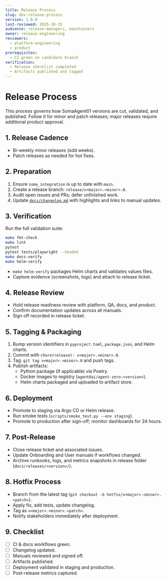 ```yaml
---
title: Release Process
slug: dev-release-process
version: 1.0.0
last-reviewed: 2025-10-15
audience: release-managers, maintainers
owner: release-engineering
reviewers:
  - platform-engineering
  - product
prerequisites:
  - CI green on candidate branch
verification:
  - Release checklist completed
  - Artifacts published and tagged
---
```


# Release Process

This process governs how SomaAgent01 versions are cut, validated, and published. Follow it for minor and patch releases; major releases require additional product approval.

## 1. Release Cadence

- Bi-weekly minor releases (odd weeks).
- Patch releases as needed for hot fixes.

## 2. Preparation

1. Ensure `soma_integration` is up to date with `main`.
2. Create a release branch: `release/v<major>.<minor>.0`.
3. Audit open issues and PRs; defer unfinished work.
4. Update [`docs/changelog.md`](../changelog.md) with highlights and links to manual updates.

## 3. Verification

Run the full validation suite:

```bash
make fmt-check
make lint
pytest
pytest tests/playwright --headed
make docs-verify
make helm-verify
```

- `make helm-verify` packages Helm charts and validates values files.
- Capture evidence (screenshots, logs) and attach to release ticket.

## 4. Release Review

- Hold release readiness review with platform, QA, docs, and product.
- Confirm documentation updates across all manuals.
- Sign off recorded in release ticket.

## 5. Tagging & Packaging

1. Bump version identifiers in `pyproject.toml`, `package.json`, and Helm charts.
2. Commit with `chore(release): v<major>.<minor>.0`.
3. Tag: `git tag v<major>.<minor>.0` and push tags.
4. Publish artifacts:
   - Python package (if applicable) via Poetry.
   - Docker images to registry (`agent0ai/agent-zero:<version>`).
   - Helm charts packaged and uploaded to artifact store.

## 6. Deployment

- Promote to staging via Argo CD or Helm release.
- Run smoke tests (`scripts/smoke_test.py --env staging`).
- Promote to production after sign-off; monitor dashboards for 24 hours.

## 7. Post-Release

- Close release ticket and associated issues.
- Update Onboarding and User manuals if workflows changed.
- Archive runbooks, logs, and metrics snapshots in release folder (`docs/releases/<version>/`).

## 8. Hotfix Process

- Branch from the latest tag (`git checkout -b hotfix/v<major>.<minor>.<patch>`).
- Apply fix, add tests, update changelog.
- Tag as `v<major>.<minor>.<patch>`.
- Notify stakeholders immediately after deployment.

## 9. Checklist

- [ ] CI & docs workflows green.
- [ ] Changelog updated.
- [ ] Manuals reviewed and signed off.
- [ ] Artifacts published.
- [ ] Deployment validated in staging and production.
- [ ] Post-release metrics captured.
